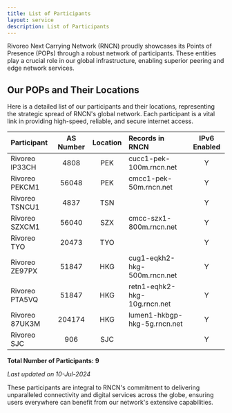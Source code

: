 ```yaml
---
title: List of Participants
layout: service
description: List of Participants
---
```


Rivoreo Next Carrying Network (RNCN) proudly showcases its Points of Presence (POPs) through a robust network of participants. These entities play a crucial role in our global infrastructure, enabling superior peering and edge network services.

## Our POPs and Their Locations

Here is a detailed list of our participants and their locations, representing the strategic spread of RNCN's global network. Each participant is a vital link in providing high-speed, reliable, and secure internet access.

| **Participant**       | **AS Number** | **Location** | **Records in RNCN**               | **IPv6 Enabled** |
|:----------------------|:-------------:|:------------:|:----------------------------------|:----------------:|
| Rivoreo IP33CH        | 4808          | PEK          | cucc1-pek-100m.rncn.net           | Y                |
| Rivoreo PEKCM1        | 56048         | PEK          | cmcc1-pek-50m.rncn.net            | Y                |
| Rivoreo TSNCU1        | 4837          | TSN          |                                   | Y                |
| Rivoreo SZXCM1        | 56040         | SZX          | cmcc-szx1-800m.rncn.net           | Y                |
| Rivoreo TYO           | 20473         | TYO          |                                   | Y                |
| Rivoreo ZE97PX        | 51847         | HKG          | cug1-eqkh2-hkg-500m.rncn.net      | Y                |
| Rivoreo PTA5VQ        | 51847         | HKG          | retn1-eqhk2-hkg-10g.rncn.net      | Y                |
| Rivoreo 87UK3M        | 204174        | HKG          | lumen1-hkbgp-hkg-5g.rncn.net      | Y                |
| Rivoreo SJC           | 906           | SJC          |                                   | Y                |

**Total Number of Participants: 9**

_Last updated on 10-Jul-2024_

These participants are integral to RNCN's commitment to delivering unparalleled connectivity and digital services across the globe, ensuring users everywhere can benefit from our network's extensive capabilities.
